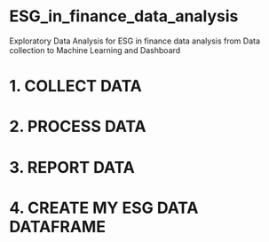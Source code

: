 # ESG_in_finance_data_analysis
Exploratory Data Analysis for ESG in finance data analysis from Data collection to Machine Learning and Dashboard


# 1. COLLECT DATA

# 2. PROCESS DATA

# 3. REPORT DATA

# 4. CREATE MY ESG DATA DATAFRAME
